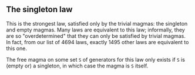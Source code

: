 ## The singleton law

This is the strongest law, satisfied only by the trivial magmas: the singleton and empty magmas. Many laws are equivalent to this law; informally, they are so "overdetermined" that they can only be satisfied by trivial magmas. In fact, from our list of 4694 laws, exactly 1495 other laws are equivalent to this one.

The free magma on some set `S` of generators for this law only exists if `S` is (empty or) a singleton, in which case the magma is `S` itself.
